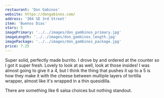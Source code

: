 ```yaml
---
restaurant: 'Don Gabinos'
website: https://dongabinos.com/
address: '304 SE 3rd Street'
item: 'Buenos Dias'
stars: 5
imagePrimary: '../../images/don_gambinos_primary.jpg'
imageLength: '../../images/don_gambinos_length.jpg'
imagePackage: '../../images/don_gambinos_package.jpg'
price: 7.25
---
```


Super solid, perfectly made burrito. I drove by and ordered at the counter so I got it super fresh. Lovely to look at as well, look at those insides! I was almost going to give it a 4, but I think the thing that pushes it up to a 5 is how they make it with the cheese between multiple layers of tortilla wrapper, almost like it's wrapped in a thin quesidilla.

There are something like 6 salsa choices but nothing standout.
